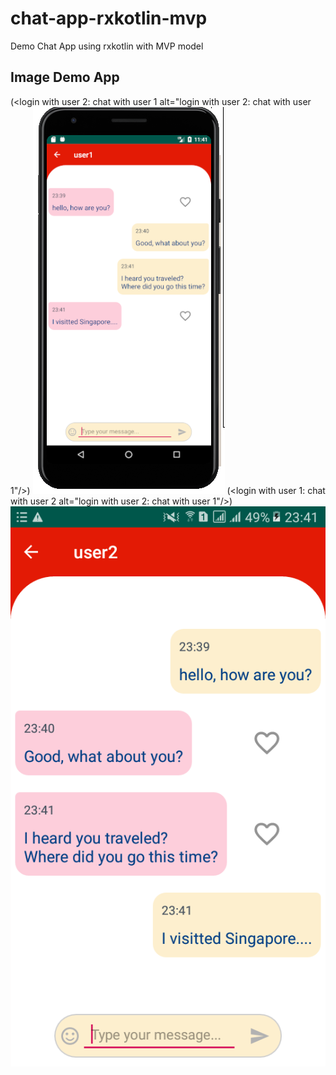 # chat-app-rxkotlin-mvp
Demo Chat App using rxkotlin with MVP model
## Image Demo App
(&lt;login with user 2: chat with user 1 alt="login with user 2: chat with user 1"/&gt;)
![login with user 2](https://github.com/16130312-DangVanDa/chat-app-rxkotlin-mvp/blob/master/ImageAppDemo/rxKotlin_User1.PNG)
(&lt;login with user 1: chat with user 2 alt="login with user 2: chat with user 1"/&gt;)
![login with user 1](https://github.com/16130312-DangVanDa/chat-app-rxkotlin-mvp/blob/master/ImageAppDemo/rxkotlin_user2.png)
